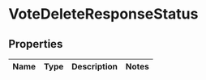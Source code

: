 

# VoteDeleteResponseStatus


## Properties

| Name | Type | Description | Notes |
|------------ | ------------- | ------------- | -------------|



